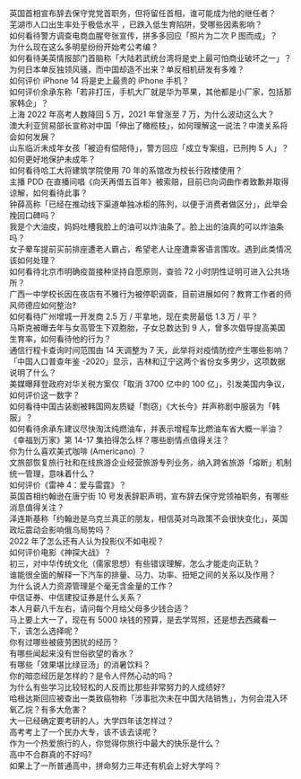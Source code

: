英国首相宣布辞去保守党党首职务，但将留任首相，谁可能成为他的继任者？  
芜湖市人口出生率处于极低水平 ，已跌入低生育陷阱，受哪些因素影响？  
如何看待警方调查电商血腥夸张宣传，拼多多回应「照片为二次 P 图而成」？  
为什么现在这么多明星纷纷开始考公考编？  
如何看待美英情报部门首脑称「大陆若武统台湾将是史上最可怕商业破坏之一」？  
为何日本单反独领风骚，而中国却造不出来？单反相机研发有多难？  
如何评价 iPhone 14 将是史上最贵的 iPhone 手机？  
如何评价余承东称「若非打压，手机大厂就是华为苹果，其他都是小厂家，包括那家韩企」？  
上海 2022 年高考人数降回 5 万，2021 年曾涨至 7 万，为什么波动这么大？  
澳大利亚贸易部长宣称对中国「伸出了橄榄枝」，如何理解这一说法？中澳关系将会如何发展？  
山东临沂未成年女孩「被迫有偿陪侍」，警方回应「成立专案组，已刑拘 5 人」？如何更好地保护未成年？  
如何看待哈工大将建筑学院使用 70 年的系馆改为校长行政楼使用？  
主播 PDD 在直播间唱《向天再借五百年》被索赔，目前已向词曲作者致歉并取得谅解，如何看待此事？  
钟薛高称「已经在推动线下渠道单独冰柜的陈列，以便于消费者做区分」，此举会挽回口碑吗？  
我是个大油皮，妈妈吐槽我脸上的油可以炸油条了。脸上出的油真的可以炸油条吗？  
女子晕车提前买前排座遭老人霸占，希望老人让座遭乘客语言围攻。遇到此类情况该如何处理？  
如何看待北京市明确疫苗接种坚持自愿原则，查验 72 小时阴性证明可进入公共场所？  
广西一中学校长因在夜店有不雅行为被停职调查，目前进展如何？教育工作者的师风师德应如何整治?  
如何看待广州增城一开发商 2.5 万 / 平拿地，现在卖房最低 1.3 万 / 平？  
马斯克被曝去年与女高管生下双胞胎，子女总数达到 9 人，曾多次倡导提高美国生育率，如何看待他的行为？  
通信行程卡查询时间范围由 14 天调整为 7 天，此举将对疫情防控产生哪些影响？  
「中国人口普查年鉴 -2020」显示，吉林和辽宁这两个省份女多男少，这项数据说明了什么？  
美媒曝拜登政府对华关税方案仅「取消 3700 亿中的 100 亿」，引发美国内争议，如何评价这一数字？  
如何看待中国古装剧被韩国网友质疑「剽窃」《大长今》并声称剧中服装为「韩服」？  
如何看待余承东建议尽快淘汰纯燃油车，并表示增程车比燃油车省大概一半油？  
《幸福到万家》第 14-17 集拍得怎么样？哪些剧情点值得关注？  
你为什么喜欢美式咖啡 (Americano) ？  
文旅部恢复旅行社和在线旅游企业经营旅游专列业务，纳入跨省旅游「熔断」机制统一管理，意味着什么？  
如何评价《雷神 4：爱与雷霆》？  
英国首相约翰逊在唐宁街 10 号发表辞职声明，宣布辞去保守党领袖职务，有哪些消息值得关注？  
泽连斯基称「约翰逊是乌克兰真正的朋友，相信英对乌政策不会很快变化」，英国政坛震动会影响俄乌局势吗？  
2022 年了怎么还有人认为投影仪不如电视？  
如何评价电影《神探大战》？  
初三，对中华传统文化（儒家思想）有些错误理解，怎么才能走向正轨？  
谁能很全面的解释一下汽车的排量、马力、功率、扭矩之间的关系以及作用？  
为什么说人力资源管理是个毫无含金量的工作？  
中信证券、中信建投证券是什么关系？  
本人月薪八千左右，请问每个月给父母多少钱合适？  
马上要上大一了，现在有 5000 块钱的预算，是去学驾照，还是想去西藏看一下，该怎么选择呢？  
你有过哪些被疲劳困扰的经历？  
有哪些闻起来没有世俗欲望的香水？  
有哪些「效果堪比绿豆汤」的消暑饮料？  
你的暗恋经历是怎样的？是令人怦然心动的吗？  
为什么有些学习比较轻松的人反而比那些非常努力的人成绩好?  
哈根达斯回应被查出一类致癌物称「涉事批次未在中国大陆销售」，为何会混入环氧乙烷？有多大危害？  
大一已经确定要考研的人，大学四年该怎样过？  
高考考上了一个民办大专，该不该去读呢？  
作为一个热爱旅行的人，你觉得你旅行中最大的快乐是什么？  
高中不合群真的不好吗?  
如果上了一所普通高中，拼命努力三年还有机会上好大学吗？  
